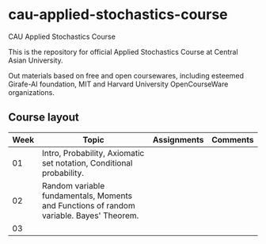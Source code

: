 # cau-applied-stochastics-course
CAU Applied Stochastics Course

This is the repository for official Applied Stochastics Course at Central Asian University. 

Out materials based on free and open coursewares, including esteemed Girafe-AI foundation, MIT and Harvard University OpenCourseWare organizations. 

## Course layout

|Week| Topic                                                                                   |Assignments   |Comments  |
|---|-----------------------------------------------------------------------------------------|---|---|
| 01  | Intro, Probability, Axiomatic set notation, Conditional probability.                    |   |   |
| 02  | Random variable fundamentals, Moments and Functions of random variable. Bayes' Theorem. |   |   |
| 03  |                                       |   |   |

